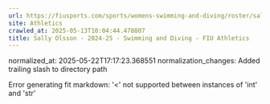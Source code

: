 ```yaml
---
url: https://fiusports.com/sports/womens-swimming-and-diving/roster/sally-olsson/12853/
site: Athletics
crawled_at: 2025-05-13T10:04:44.478807
title: Sally Olsson - 2024-25 - Swimming and Diving - FIU Athletics
---
```

normalized_at: 2025-05-22T17:17:23.368551
normalization_changes: Added trailing slash to directory path

Error generating fit markdown: '<' not supported between instances of 'int' and 'str'
